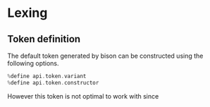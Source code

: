 # Lexing

## Token definition

The default token generated by bison can be constructed using the following options.

```cpp
%define api.token.variant
%define api.token.constructor
```

However this token is not optimal to work with since
